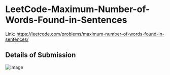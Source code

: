 # LeetCode-Maximum-Number-of-Words-Found-in-Sentences
Link: https://leetcode.com/problems/maximum-number-of-words-found-in-sentences/
## Details of Submission
![image](https://github.com/mgalang229/LeetCode-Maximum-Number-of-Words-Found-in-Sentences/assets/51401355/8d2ef2c1-dfa5-45af-b07f-85f45f7ae0a9)

